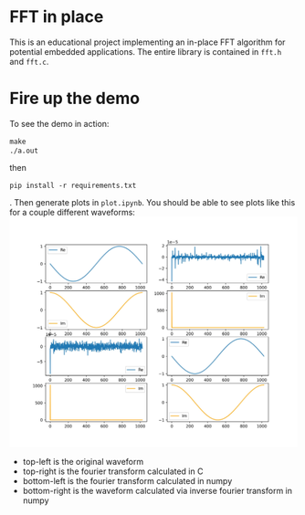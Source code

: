# FFT in place

This is an educational project implementing an in-place FFT algorithm for potential embedded applications. The entire library is contained in `fft.h` and `fft.c`.

# Fire up the demo

To see the demo in action:
```
make
./a.out
```

then

```
pip install -r requirements.txt
```
.
Then generate plots in `plot.ipynb`. You should be able to see plots like this for a couple different waveforms:
![sine wave demo](docs/sin.jpg)

- top-left is the original waveform
- top-right is the fourier transform calculated in C
- bottom-left is the fourier transform calculated in numpy
- bottom-right is the waveform calculated via inverse fourier transform in numpy